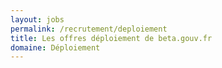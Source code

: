 ```yaml
---
layout: jobs
permalink: /recrutement/deploiement
title: Les offres déploiement de beta.gouv.fr
domaine: Déploiement
---
```

